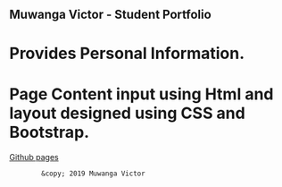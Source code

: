 ## Muwanga Victor - Student Portfolio
# Provides Personal Information.
# Page Content input using Html and layout designed using CSS and Bootstrap.
[Github pages ](https://github.com/Mubeezi/Mubeezi.github.io/tree/bootstrap-redisign)

            &copy; 2019 Muwanga Victor
